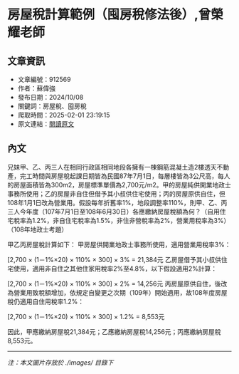 # 房屋稅計算範例（囤房稅修法後）,曾榮耀老師

## 文章資訊
- 文章編號：912569
- 作者：蘇偉強
- 發布日期：2024/10/08
- 關鍵詞：房屋稅、囤房稅
- 爬取時間：2025-02-01 23:19:15
- 原文連結：[閱讀原文](https://real-estate.get.com.tw/Columns/detail.aspx?no=912569)

## 內文


兄妹甲、乙、丙三人在相同行政區相同地段各擁有一棟鋼筋混凝土造2樓透天不動產，完工時間與房屋稅起課日期皆為民國87年7月1日，每層樓皆為3公尺高，每人的房屋面積皆為300m2，房屋標準單價為2,700元/m2。甲的房屋純供開業地政士事務所使用；乙的房屋非自住但借予其小叔供住宅使用；丙的房屋原供自住，但108年1月1日改為營業用。假設每年折舊率1%，地段調整率110%，則甲、乙、丙三人今年度（107年7月1日至108年6月30日）各應繳納房屋稅額為何？（自用住宅稅率為1.2%，非自住宅稅率為1.5%，非住非營稅率為2%，營業用稅率為3%）（108年地政士考題）


甲乙丙房屋稅計算如下：
甲房屋供開業地政士事務所使用，適用營業用稅率3%：


[2,700 × (1－1%×20) × 110% × 300] × 3% = 21,384元
乙房屋借予其小叔供住宅使用，適用非自住之其他住家用稅率2%至4.8%，以下假設適用2%計算：


[2,700 × (1－1%×20) × 110% × 300] × 2% = 14,256元
丙房屋原供自住，後改為營業用致稅額增加，依規定自變更之次期（109年）開始適用，故108年度房屋稅仍適用自住用稅率1.2%：


[2,700 × (1－1%×20) × 110% × 300] × 1.2% = 8,553元


因此，甲應繳納房屋稅21,384元；乙應繳納房屋稅14,256元；丙應繳納房屋稅8,553元。

---
*注：本文圖片存放於 ./images/ 目錄下*
